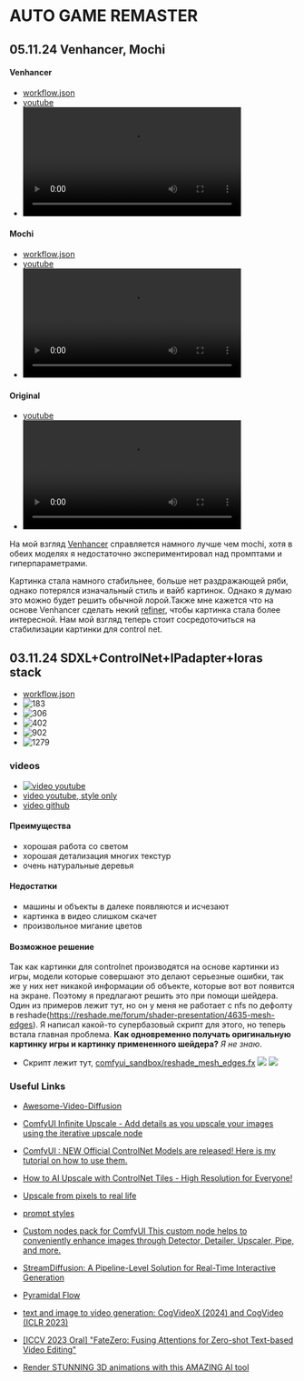 # AUTO GAME REMASTER
## 05.11.24 Venhancer, Mochi

#### Venhancer
- [workflow.json](showcases/showcase_2/nfs_venhancer.json)
- [youtube](https://youtu.be/KWcad7MjKQo)
- <video src="https://github.com/dmitrymailk/auto_remaster/raw/refs/heads/master/showcases/showcase_2/showcase_2_venhancer.mp4" width="80%" controls autoplay loop></video>


#### Mochi
- [workflow.json](showcases/showcase_2/nfs_mochi_enhancer.json)
- [youtube](https://youtu.be/h2xGpse_GRQ)
- <video src="https://github.com/dmitrymailk/auto_remaster/raw/refs/heads/master/showcases/showcase_2/showcase_2_mochi.mp4" width="80%" controls autoplay loop></video>

#### Original
- [youtube](https://youtu.be/UHwW8Y2Vyjs)
- <video src="https://github.com/dmitrymailk/auto_remaster/raw/refs/heads/master/showcases/showcase_2/showcase_2_original.mp4" width="80%" controls autoplay loop></video>

На мой взгляд [Venhancer](https://github.com/Vchitect/VEnhancer) справляется намного лучше чем mochi, хотя в обеих моделях я недостаточно экспериментировал над промптами и гиперпараметрами.

Картинка стала намного стабильнее, больше нет раздражающей ряби, однако потерялся изначальный стиль и вайб картинок. Однако я думаю это можно будет решить обычной лорой.Также мне кажется что на основе Venhancer сделать некий [refiner](https://www.reddit.com/r/StableDiffusion/comments/15ah7uj/can_someone_explain_what_the_sdxl_refiner_does/), чтобы картинка стала более интересной. Нам мой взгляд теперь стоит сосредоточиться на стабилизации картинки для control net.

## 03.11.24 SDXL+ControlNet+IPadapter+loras stack
- [workflow.json](./showcases/showcase_1/nfs_ip_control_lora_showcase_1.json)
- ![183](showcases/showcase_1/nfs_00000183.png)
- ![306](showcases/showcase_1/nfs_00000306.png)
- ![402](showcases/showcase_1/nfs_00000402.png)
- ![902](showcases/showcase_1/nfs_00000902.png)
- ![1279](showcases/showcase_1/nfs_00001279.png)
### videos
- [![video youtube](./showcases/showcase_1/showcase_video_preview.jpg)](https://youtu.be/AX1ZpzI6wcQ)
- [video youtube, style only](https://youtu.be/fegY0VjZm1A)
- [video github](showcases/showcase_1/output.mp4)

#### Преимущества
- хорошая работа со светом
- хорошая детализация многих текстур
- очень натуральные деревья
#### Недостатки
- машины и объекты в далеке появляются и исчезают
- картинка в видео слишком скачет
- произвольное мигание цветов

#### Возможное решение
Так как картинки для controlnet производятся на основе картинки из игры, модели которые совершают это делают серьезные ошибки, так же у них нет никакой информации об объекте, которые вот вот появится на экране. Поэтому я предлагают решить это при помощи шейдера. Один из примеров лежит тут, но он у меня не работает с nfs по дефолту в reshade(https://reshade.me/forum/shader-presentation/4635-mesh-edges). Я написал какой-то супербазовый скрипт для этого, но теперь встала главная проблема. **Как одновременно получать оригинальную картинку игры и картинку примененного шейдера?** *Я не знаю*.
- Скрипт лежит тут, [comfyui_sandbox/reshade_mesh_edges.fx](comfyui_sandbox/reshade_mesh_edges.fx)
![](showcases/showcase_1/original.jpg)
![](showcases/showcase_1/reshade.jpg)


### Useful Links
- [Awesome-Video-Diffusion](https://github.com/showlab/Awesome-Video-Diffusion)
- [ComfyUI Infinite Upscale - Add details as you upscale your images using the iterative upscale node](https://youtu.be/t3lT_04A9j0?si=D25zicaGgGvVSX0q)
- [ComfyUI : NEW Official ControlNet Models are released! Here is my tutorial on how to use them.](https://youtu.be/DMxnf4WXMsY?si=-JslyF1_Xm08JodO)
- [How to AI Upscale with ControlNet Tiles - High Resolution for Everyone!](https://youtu.be/EmA0RwWv-os?si=FLA0WDs7DmNr3FUH)
- [Upscale from pixels to real life](https://youtu.be/kBFMKroTuXE?si=kbtXe7Lz8qrU3vBx)
- [prompt styles](https://github.com/yolain/ComfyUI-Easy-Use/blob/main/resources/fooocus_styles.json)
- [Custom nodes pack for ComfyUI This custom node helps to conveniently enhance images through Detector, Detailer, Upscaler, Pipe, and more.](https://github.com/ltdrdata/ComfyUI-Impact-Pack)
- [StreamDiffusion: A Pipeline-Level Solution for Real-Time Interactive Generation](https://github.com/cumulo-autumn/StreamDiffusion)

- [Pyramidal Flow](https://pyramid-flow.github.io/)
- [text and image to video generation: CogVideoX (2024) and CogVideo (ICLR 2023)](https://github.com/THUDM/CogVideo)
- [[ICCV 2023 Oral] "FateZero: Fusing Attentions for Zero-shot Text-based Video Editing"](https://github.com/ChenyangQiQi/FateZero)
- [Render STUNNING 3D animations with this AMAZING AI tool](https://youtu.be/8afb3luBvD8?si=0vaFe9OU684lW4Ps)